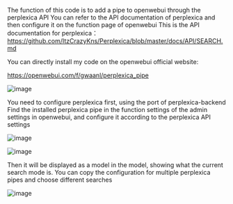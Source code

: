 The function of this code is to add a pipe to openwebui through the perplexica API
You can refer to the API documentation of perplexica and then configure it on the function page of openwebui
This is the API documentation for perplexica：
https://github.com/ItzCrazyKns/Perplexica/blob/master/docs/API/SEARCH.md

You can directly install my code on the openwebui official website:

https://openwebui.com/f/gwaanl/perplexica_pipe


![image](https://github.com/user-attachments/assets/33345bfe-601c-4153-9bba-570c626f2412)

You need to configure perplexica first, using the port of perplexica-backend
Find the installed perplexica pipe in the function settings of the admin settings in openwebui, and configure it according to the perplexica API settings

![image](https://github.com/user-attachments/assets/ef4f8458-fbd8-49db-b98e-b827ceef34d9)

![image](https://github.com/user-attachments/assets/49f412f4-4b64-4321-8059-a09b7132896d)

Then it will be displayed as a model in the model, showing what the current search mode is. You can copy the configuration for multiple perplexica pipes and choose different searches

![image](https://github.com/user-attachments/assets/eb3d873e-a32b-4dc1-aa2f-cccce2fc1ad2)
